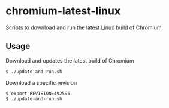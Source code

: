 # chromium-latest-linux
Scripts to download and run the latest Linux build of Chromium.

## Usage

Download and updates the latest build of Chromium

    $ ./update-and-run.sh

Download a specific revision

    $ export REVISION=492595
    $ ./update-and-run.sh
